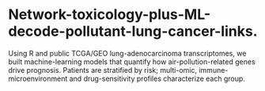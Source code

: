# Network-toxicology-plus-ML-decode-pollutant-lung-cancer-links.
Using R and public TCGA/GEO lung-adenocarcinoma transcriptomes, we built machine-learning models that quantify how air-pollution-related genes drive prognosis. Patients are stratified by risk; multi-omic, immune-microenvironment and drug-sensitivity profiles characterize each group.
